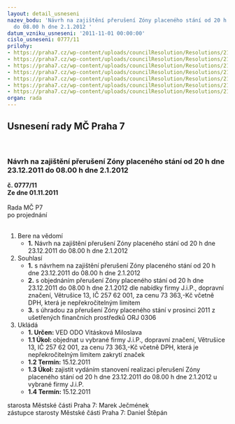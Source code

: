```yaml
---
layout: detail_usneseni
nazev_bodu: 'Návrh na zajištění přerušení Zóny placeného stání od 20 h dne 23.12.2011
  do 08.00 h dne 2.1.2012 '
datum_vzniku_usneseni: '2011-11-01 00:00:00'
cislo_usneseni: 0777/11
prilohy:
- https://praha7.cz/wp-content/uploads/councilResolution/Resolutions/21248/50-11-dopln%c4%9bn%c3%ad_z%c3%a1sad_u_mhmp_749.doc
- https://praha7.cz/wp-content/uploads/councilResolution/Resolutions/21248/50-11-2._k_p%c5%99eru%c5%a1en%c3%ad_z%c3%b3ny.jpg
- https://praha7.cz/wp-content/uploads/councilResolution/Resolutions/21248/50-11-3._k_p%c5%99eru%c5%a1en%c3%ad_z%c3%b3ny_.jpg
- https://praha7.cz/wp-content/uploads/councilResolution/Resolutions/21248/50-11-4_k_p%c5%99eru%c5%a1en%c3%ad_z%c3%b3ny_.jpg
- https://praha7.cz/wp-content/uploads/councilResolution/Resolutions/21248/50-11-5._k_p%c5%99eu%c5%a1en%c3%ad_z%c3%b3ny_.jpg
- https://praha7.cz/wp-content/uploads/councilResolution/Resolutions/21248/50-11-6._k_p%c5%99eru%c5%a1en%c3%ad_z%c3%b3ny.jpg
- https://praha7.cz/wp-content/uploads/councilResolution/Resolutions/21248/50-11-7_k_p%c5%99eru%c5%a1en%c3%ad_z%c3%b3ny.jpg
organ: rada
---
```

<div id="ucUsn_pList" class="usn">
	<span><h2>Usnesení rady MČ Praha 7 </h2>
<br></span><div class="standBody">
<span><h3>Návrh na zajištění přerušení Zóny placeného stání od 20 h dne 23.12.2011 do 08.00 h dne 2.1.2012 </h3></span><div class="center">
		<strong>č. 0777/11</strong><br>
	</div>
<div class="center">
		<strong>Ze dne 01.11.2011</strong><br><br>
	</div>Rada MČ P7<br> po projednání<br><br><ol>
<li>Bere na vědomí<ul><li>
<strong>1.</strong> Návrh na zajištění přerušení Zóny placeného stání od 20 h dne 23.12.2011 do 08.00 h dne 2.1.2012 </li></ul>
</li>
<li>Souhlasí<ul>
<li>
<strong>1.</strong> s návrhem na zajištění přerušení Zóny placeného stání od 20 h dne 23.12.2011 do 08.00 h dne 2.1.2012 </li>
<li>
<strong>2.</strong> s objednáním  přerušení Zóny placeného stání od 20 h dne 23.12.2011 do 08.00 h dne 2.1.2012 dle nabídky firmy J.i.P., dopravní značení, Větrušice 13, IČ 257 62 001,  za cenu 73 363,-Kč včetně DPH, která je nepřekročitelným limitem </li>
<li>
<strong>3.</strong> s úhradou za přerušení Zóny placeného stání v prosinci 2011 z ušetřených finančních prostředků ORJ 0306         </li>
</ul>
</li>
<li>Ukládá<ul>
<li>
<strong>1. Určen: </strong>VED ODO Vitásková Miloslava</li>
<li>
<strong>1.1 Úkol: </strong>objednat u vybrané firmy J.i.P., dopravní značení, Větrušice 13, IČ 257 62 001,  za cenu 73 363,-Kč včetně DPH, která je nepřekročitelným limitem  zakrytí značek </li>
<li>
<strong>1.2 Termín: </strong>15.12.2011</li>
<li>
<strong>1.3 Úkol: </strong>zajistit vydáním stanovení realizaci přerušení Zóny placeného stání od 20 h dne 23.12.2011 do 08.00 h dne 2.1.2012 u vybrané firmy J.i.P. </li>
<li>
<strong>1.4 Termín: </strong>15.12.2011</li>
</ul>
</li>
</ol>starosta Městské části Praha 7: Marek Ječmének<br>zástupce starosty Městské části Praha 7: Daniel Štěpán 
</div>
</div>